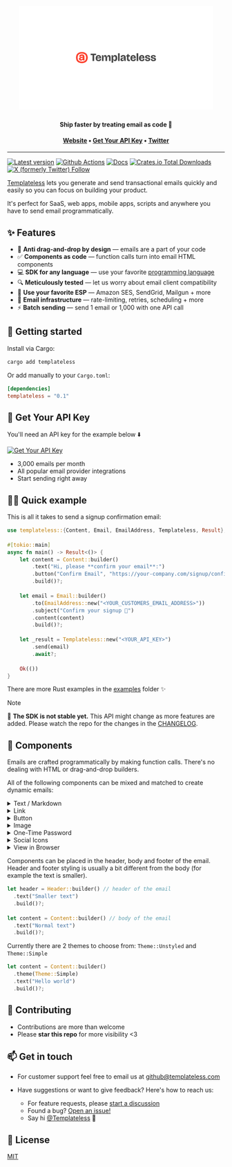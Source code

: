 <h1 align="center">
  <a href="https://templateless.com/">
    <img src="templateless.webp" alt="Templateless" width="450px">
  </a>
  <br />
</h1>

<p align="center">
  <b>Ship faster by treating email as code 🚀</b> <br />
</p>

<h4 align="center">
  <a href="https://templateless.com/">Website</a> &bull;
  <a href="https://app.templateless.com/">Get Your API Key</a> &bull;
  <a href="https://twitter.com/templateless">Twitter</a>
</h4>

---

[![Latest version](https://img.shields.io/crates/v/templateless.svg)](https://crates.io/crates/templateless)
[![Github Actions](https://img.shields.io/github/actions/workflow/status/templateless/templateless-rust/tests.yml)](https://github.com/templateless/templateless-rust/actions)
[![Docs](https://docs.rs/templateless/badge.svg)](https://docs.rs/templateless/latest/templateless/)
[![Crates.io Total Downloads](https://img.shields.io/crates/d/templateless)](https://crates.io/crates/templateless)
[![X (formerly Twitter) Follow](https://img.shields.io/twitter/follow/Templateless)](https://twitter.com/templateless)

[Templateless](https://templateless.com) lets you generate and send transactional emails quickly and easily so you can focus on building your product.

It's perfect for SaaS, web apps, mobile apps, scripts and anywhere you have to send email programmatically.

## ✨ Features

- 👋 **Anti drag-and-drop by design** — emails are a part of your code
- ✅ **Components as code** — function calls turn into email HTML components
- 💻 **SDK for any language** — use your favorite [programming language](https://github.com/orgs/templateless/repositories)
- 🔍 **Meticulously tested** — let us worry about email client compatibility
- 💌 **Use your favorite ESP** — Amazon SES, SendGrid, Mailgun + more
- 💪 **Email infrastructure** — rate-limiting, retries, scheduling + more
- ⚡ **Batch sending** — send 1 email or 1,000 with one API call

## 🚀 Getting started

Install via Cargo:

```bash
cargo add templateless
```

Or add manually to your `Cargo.toml`:

```toml
[dependencies]
templateless = "0.1"
```

## 🔑 Get Your API Key

You'll need an API key for the example below ⬇️

[![Get Your API Key](https://img.shields.io/badge/Get_Your_API_Key-free-blue?style=for-the-badge)](https://app.templateless.com/)

- 3,000 emails per month
- All popular email provider integrations
- Start sending right away

## 👩‍💻 Quick example

This is all it takes to send a signup confirmation email:

```rust
use templateless::{Content, Email, EmailAddress, Templateless, Result};

#[tokio::main]
async fn main() -> Result<()> {
    let content = Content::builder()
        .text("Hi, please **confirm your email**:")
        .button("Confirm Email", "https://your-company.com/signup/confirm?token=XYZ")
        .build()?;

    let email = Email::builder()
        .to(EmailAddress::new("<YOUR_CUSTOMERS_EMAIL_ADDRESS>"))
        .subject("Confirm your signup 👋")
        .content(content)
        .build()?;

    let _result = Templateless::new("<YOUR_API_KEY>")
        .send(email)
        .await?;

    Ok(())
}
```

There are more Rust examples in the [examples](examples) folder ✨

> [!NOTE]
> 🚧 **The SDK is not stable yet.** This API might change as more features are added. Please watch the repo for the changes in the [CHANGELOG](CHANGELOG.md).

## 🔳 Components

Emails are crafted programmatically by making function calls. There's no dealing with HTML or drag-and-drop builders.

All of the following components can be mixed and matched to create dynamic emails:

<details>
  <summary>Text / Markdown</summary>

Text component allow you to insert a paragraph. Each paragraph supports basic markdown:

- Bold text: `**bold text**`
- Italic text: `_italic text_`
- Link: `[link text](https://example.com)`
- Also a link: `<https://example.com>`
- Headers (h1-h6):

  - `# Big Header`
  - `###### Small Header`

- Unordered list:

  ```md
  - item one
  - item two
  - item three
  ```

- Ordered list:

  ```md
  1. item one
  1. item two
  1. item three
  ```

```rust
Content::builder()
  .text("## Thank you for signing up")
  .text("Please **verify your email** by [clicking here](https://example.com/confirm?token=XYZ)")
  .build()?;
```

</details>
<details><summary>Link</summary>

Link component adds an anchor tag. This is the same as a text component with the link written in markdown:

```rust
Content::builder()
  .link("Confirm Email", "https://example.com/confirm?token=XYZ") // or...
  .text("[Confirm Email](https://example.com/confirm?token=XYZ)")
  .build()?;
```

</details>
<details><summary>Button</summary>

Button can also be used as a call to action. Button color is set via your dashboard's app color.

```rust
Content::builder()
  .button("Confirm Email", "https://example.com/confirm?token=XYZ")
  .build()?;
```

</details>
<details><summary>Image</summary>

Image component will link to an image within your email. Keep in mind that a lot of email clients will prevent images from being loaded automatically for privacy reasons.

```rust
Content::builder()
  .image(
    "https://placekitten.com/300/200",  // where the image is hosted
    Some("https://example.com"),        // [optional] link url, if you want it to be clickable
    Some(300),                          // [optional] width
    Some(200),                          // [optional] height
    Some("Alt text"),                   // [optional] alternate text
  )
  .build()?;
```

Only the `src` parameter is required; everything else is optional.

**If you have "Image Optimization" turned on:**

1. Your images will be cached and distributed by our CDN for faster loading. The cache does not expire. If you'd like to re-cache, simply append a query parameter to the end of your image url.
1. Images will be converted into formats that are widely supported by email clients. The following image formats will be processed automatically:

    - Jpeg
    - Png
    - Gif
    - WebP
    - Tiff
    - Ico
    - Bmp
    - Svg

1. Maximum image size is 5MB for free accounts and 20MB for paid accounts.
1. You can specify `width` and/or `height` if you'd like (they are optional). Keep in mind that images will be scaled down to fit within the email theme, if they're too large.

</details>
<details><summary>One-Time Password</summary>

OTP component is designed for showing temporary passwords and reset codes.

```rust
Content::builder()
  .text("Here's your **temporary login code**:")
  .otp("XY78-2BT0-YFNB-ALW9")
  .build()?;
```

</details>
<details><summary>Social Icons</summary>

You can easily add social icons with links by simply specifying the username. Usually, this component is placed in the footer of the email.

These are all the supported platforms:

```rust
Content::builder()
  .socials(vec![
    SocialItem::new(Service::Website, "https://example.com"),
    SocialItem::new(Service::Email, "username@example.com"),
    SocialItem::new(Service::Phone, "123-456-7890"), // `tel:` link
    SocialItem::new(Service::Facebook, "Username"),
    SocialItem::new(Service::YouTube, "ChannelID"),
    SocialItem::new(Service::Twitter, "Username"),
    SocialItem::new(Service::X, "Username"),
    SocialItem::new(Service::GitHub, "Username"),
    SocialItem::new(Service::Instagram, "Username"),
    SocialItem::new(Service::LinkedIn, "Username"),
    SocialItem::new(Service::Slack, "Org"),
    SocialItem::new(Service::Discord, "Username"),
    SocialItem::new(Service::TikTok, "Username"),
    SocialItem::new(Service::Snapchat, "Username"),
    SocialItem::new(Service::Threads, "Username"),
    SocialItem::new(Service::Telegram, "Username"),
  ])
  .build()?;
```

</details>
<details><summary>View in Browser</summary>

If you'd like your recipients to be able to read the email in a browser, you can add the "view in browser" component that will automatically generate a link. Usually, this is placed in the header or footer of the email.

You can optionally provide the text for the link. If none is provided, default is used: "View in browser"

**This will make the email public to anyone that has access to the link.**

```rust
Content::builder()
  .view_in_browser(Some("Read Email in Browser".to_string()))
  .build()?;
```

</details>

Components can be placed in the header, body and footer of the email. Header and footer styling is usually a bit different from the body (for example the text is smaller).

```rust
let header = Header::builder() // header of the email
  .text("Smaller text")
  .build()?;

let content = Content::builder() // body of the email
  .text("Normal text")
  .build()?;
```

Currently there are 2 themes to choose from: `Theme::Unstyled` and `Theme::Simple`

```rust
let content = Content::builder()
  .theme(Theme::Simple)
  .text("Hello world")
  .build()?;
```

## 🤝 Contributing

- Contributions are more than welcome
- Please **star this repo** for more visibility <3

## 📫 Get in touch

- For customer support feel free to email us at [github@templateless.com](mailto:github@templateless.com)

- Have suggestions or want to give feedback? Here's how to reach us:

    - For feature requests, please [start a discussion](https://github.com/templateless/templateless-rust/discussions)
    - Found a bug? [Open an issue!](https://github.com/templateless/templateless-rust/issues)
    - Say hi [@Templateless](https://twitter.com/templateless) 👋

## 🍻 License

[MIT](LICENSE)
